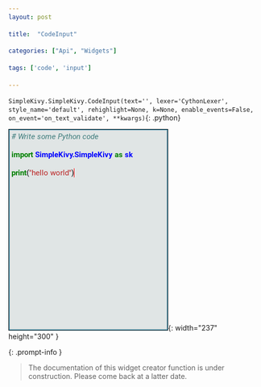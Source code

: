 ```yaml
---
layout: post

title:  "CodeInput"

categories: ["Api", "Widgets"]

tags: ['code', 'input']

---
```

`SimpleKivy.SimpleKivy.CodeInput(text='', lexer='CythonLexer', style_name='default', rehighlight=None, k=None, enable_events=False, on_event='on_text_validate', **kwargs)`{: .python}


![CodeInput.png](assets/img/docs/CodeInput.png){: width="237" height="300" }


{: .prompt-info }

> The documentation of this widget creator function is under construction. Please come back at a latter date.
